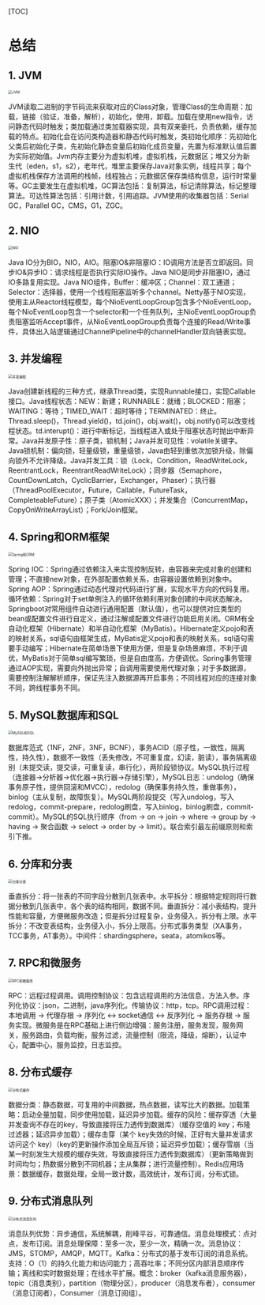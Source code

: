 [TOC]

# 总结

## 1. JVM

<img src="JVM.png" alt="JVM" style="zoom:50%;" />

JVM读取二进制的字节码流来获取对应的Class对象，管理Class的生命周期：加载，链接（验证，准备，解析），初始化，使用，卸载。加载在使用new指令，访问静态代码时触发；类加载通过类加载器实现，具有双亲委托，负责依赖，缓存加载的特点。初始化会在访问类构造器和静态代码时触发，类初始化顺序：先初始化父类后初始化子类，先初始化静态变量后初始化成员变量，先置为标准默认值后置为实际初始值。Jvm内存主要分为虚拟机堆，虚拟机栈，元数据区；堆又分为新生代（eden，s1，s2），老年代，堆里主要保存Java对象实例，线程共享；每个虚拟机栈保存方法调用的栈帧，线程独占；元数据区保存类结构信息，运行时常量等。GC主要发生在虚拟机堆，GC算法包括：复制算法，标记清除算法，标记整理算法。可达性算法包括：引用计数，引用追踪。JVM使用的收集器包括：Serial GC，Parallel GC，CMS，G1，ZGC。

## 2. NIO

<img src="NIO.png" alt="NIO" style="zoom:50%;" />

Java IO分为BIO，NIO，AIO。阻塞IO&非阻塞IO：IO调用方法是否立即返回。同步IO&异步IO：请求线程是否执行实际IO操作。Java NIO是同步非阻塞IO，通过IO多路复用实现。Java NIO组件，Buffer：缓冲区；Channel：双工通道；Selector：选择器，使用一个线程阻塞监听多个channel。Netty基于NIO实现，使用主从Reactor线程模型，每个NioEventLoopGroup包含多个NioEventLoop，每个NioEventLoop包含一个selector和一个任务队列，主NioEventLoopGroup负责阻塞监听Accept事件，从NioEventLoopGroup负责每个连接的Read/Write事件，具体出入站逻辑通过ChannelPipeline中的channelHandler双向链表实现。

## 3. 并发编程

<img src="%E5%B9%B6%E5%8F%91%E7%BC%96%E7%A8%8B.png" alt="并发编程" style="zoom:50%;" />

Java创建新线程的三种方式，继承Thread类，实现Runnable接口，实现Callable接口。Java线程状态：NEW：新建；RUNNABLE：就绪；BLOCKED：阻塞；WAITING：等待；TIMED_WAIT：超时等待；TERMINATED：终止。Thread.sleep()，Thread.yield()，td.join()，obj.wait()，obj.notify()可以改变线程状态。td.interupt()：进行中断标记，当线程进入或处于阻塞状态时抛出中断异常。Java并发原子性：原子类，锁机制；Java并发可见性：volatile关键字。Java锁机制：偏向锁，轻量级锁，重量级锁，Java由轻到重依次加锁升级，除偏向锁外不允许降级。Java并发工具：锁（Lock，Condition，ReadWriteLock，ReentrantLock，ReentrantReadWriteLock）；同步器（Semaphore，CountDownLatch，CyclicBarrier，Exchanger，Phaser）；执行器（ThreadPoolExecutor，Future，Callable，FutureTask，CompleteableFuture）；原子类（AtomicXXX）；并发集合（ConcurrentMap，CopyOnWriteArrayList）；Fork/Join框架。

## 4. Spring和ORM框架

<img src="Spring%E5%92%8CORM.png" alt="Spring和ORM" style="zoom:50%;" />

Spring IOC：Spring通过依赖注入来实现控制反转，由容器来完成对象的创建和管理；不直接new对象，在外部配置依赖关系，由容器设置依赖到对象中。Spring AOP：Spring通过动态代理对代码进行扩展，实现水平方向的代码复用。循环依赖：Spring对于set单例注入的循环依赖利用对象创建的中间状态解决。Springboot对常用组件自动进行通用配置（默认值），也可以提供对应类型的bean或配置文件进行自定义，通过注解或配置文件进行功能启用关闭。ORM有全自动化框架（Hibernate）和半自动化框架（MyBatis）。Hibernate定义pojo和表的映射关系，sql语句由框架生成，MyBatis定义pojo和表的映射关系，sql语句需要手动编写；Hibernate在简单场景下使用方便，但是复杂场景麻烦，不利于调优，MyBatis对于简单sql编写繁琐，但是自由度高，方便调优。Spring事务管理通过AOP实现，需要向外抛出异常；自调用需要使用代理对象；对于多数据源，需要控制注解解析顺序，保证先注入数据源再开启事务；不同线程对应的连接对象不同，跨线程事务不同。

## 5. MySQL数据库和SQL

<img src="MySQL%E5%92%8CSQL.png" alt="MySQL和SQL" style="zoom:50%;" />

数据库范式（1NF，2NF，3NF，BCNF），事务ACID（原子性，一致性，隔离性，持久性），数据不一致性（丢失修改，不可重复度，幻读，脏读），事务隔离级别（未提交读，提交读，可重复读，串行化），两阶段锁协议。MySQL执行过程（连接器->分析器->优化器->执行器->存储引擎），MySQL日志：undolog（确保事务原子性，提供回滚和MVCC），redolog（确保事务持久性，重做事务），binlog（主从复制，故障恢复）。MySQL两阶段提交（写入undolog，写入redolog，commit-prepare，redolog刷盘，写入binlog，binlog刷盘，commit-commit）。MySQL的SQL执行顺序（from -> on -> join -> where -> group by -> having -> 聚合函数 -> select -> order by -> limit）。联合索引最左前缀原则和索引下推。

## 6. 分库和分表

<img src="%E5%88%86%E5%BA%93%E5%88%86%E8%A1%A8.png" alt="分库分表" style="zoom:50%;" />

垂直拆分：将一张表的不同字段分散到几张表中。水平拆分：根据特定规则将行数据分散到几张表中，各个表的结构相同，数据不同。垂直拆分：减小表结构，提升性能和容量，方便微服务改造；但是拆分过程复杂，业务侵入，拆分有上限。水平拆分：不改变表结构，业务侵入小，拆分上限高。分布式事务类型（XA事务，TCC事务，AT事务）。中间件：shardingsphere，seata，atomikos等。

## 7. RPC和微服务

<img src="RPC%E5%92%8C%E5%BE%AE%E6%9C%8D%E5%8A%A1.png" alt="RPC和微服务" style="zoom:50%;" />

RPC：远程过程调用。调用控制协议：包含远程调用的方法信息，方法入参。序列化协议：json，二进制，java序列化。传输协议：http，tcp。RPC调用过程：本地调用 -> 代理存根 -> 序列化 <-> socket通信 <-> 反序列化 -> 服务存根 -> 服务实现。微服务是在RPC基础上进行侧边增强：服务注册，服务发现，服务网关，服务路由，负载均衡，服务过滤，流量控制（限流，降级，熔断），认证中心，配置中心，服务监控，日志监控。

## 8. 分布式缓存

<img src="%E5%88%86%E5%B8%83%E5%BC%8F%E7%BC%93%E5%AD%98.png" alt="分布式缓存" style="zoom:50%;" />

数据分类：静态数据，可复用的中间数据，热点数据，读写比大的数据。加载策略：启动全量加载，同步使用加载，延迟异步加载。缓存的风险：缓存穿透（大量并发查询不存在的key，导致直接将压力透传到数据库）（缓存空值的 key；布隆过滤器；延迟异步加载）；缓存击穿（某个 key失效的时候，正好有大量并发请求访问这个 key）（key的更新操作添加全局互斥锁；延迟异步加载）；缓存雪崩（当某一时刻发生大规模的缓存失效，导致直接将压力透传到数据库）（更新策略做到时间均匀；热数据分散到不同机器；主从集群；进行流量控制）。Redis应用场景：数据缓存，数据处理，全局一致计数，高效统计，发布订阅，分布式锁。

## 9. 分布式消息队列

<img src="%E5%88%86%E5%B8%83%E5%BC%8F%E6%B6%88%E6%81%AF%E9%98%9F%E5%88%97.png" alt="分布式消息队列" style="zoom:50%;" />

消息队列优势：异步通信，系统解耦，削峰平谷，可靠通信。消息处理模式：点对点，发布订阅。消息处理保障：至多一次，至少一次，精确一次。消息协议：JMS，STOMP，AMQP，MQTT。Kafka：分布式的基于发布订阅的消息系统。支持：O（1）的持久化能力和访问能力；高吞吐率；不同分区内部消息顺序传输；离线和实时数据处理；在线水平扩展。概念：broker（kafka消息服务器），topic（消息类别），partition（物理分区），producer（消息发布者），consumer（消息订阅者），Consumer（消息订阅组）。

